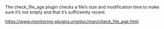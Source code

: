 The check_file_age plugin checks a file’s size and modification time to make sure it’s not empty and that it’s sufficiently recent.

https://www.monitoring-plugins.org/doc/man/check_file_age.html